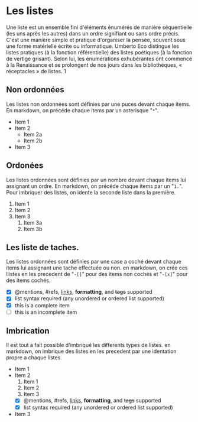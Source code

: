 # Les listes

Une liste est un ensemble fini d'éléments énumérés de manière séquentielle (les uns après les autres) dans un ordre signifiant ou sans ordre précis. C'est une manière simple et pratique d'organiser la pensée, souvent sous une forme matérielle écrite ou informatique. Umberto Eco distingue les listes pratiques (à la fonction référentielle) des listes poétiques (à la fonction de vertige grisant). Selon lui, les énumérations exhubérantes ont commencé à la Renaissance et se prolongent de nos jours dans les bibliothèques, « réceptacles » de listes. 1

## Non ordonnées

Les listes non ordonnées sont définies par une puces devant chaque items.
En markdown, on précéde chaque items par un asterisque "`*`".


* Item 1
* Item 2
  * Item 2a
  * Item 2b
* Item 3

## Ordonées

Les listes ordonnées sont définies par un nombre devant chaque items lui assignant un ordre.
En markdown, on précéde chaque items par un "`1.`".
Pour imbriquer des listes, on idente la seconde liste dans la première.  

1. Item 1
1. Item 2
1. Item 3
   1. Item 3a
   1. Item 3b

## Les liste de taches.

Les listes ordonnées sont définies par une case a coché devant chaque items lui assignant une tache effectuée ou non.
en markdown, on crée ces llistes en les precedent de "`-[]`" pour des items non cochés et "`-[x]`" pour des items cochés.

- [x] @mentions, #refs, [links](), **formatting**, and <del>tags</del> supported
- [x] list syntax required (any unordered or ordered list supported)
- [x] this is a complete item
- [ ] this is an incomplete item

## Imbrication

Il est tout a fait possible d'imbriqué les differents types de listes.
en markdown, on imbrique des listes en les precedent par une identation propre a chaque listes.

* Item 1
* Item 2
  1. Item 1
  1. Item 2
  1. Item 3
    - [x] @mentions, #refs, [links](), **formatting**, and <del>tags</del> supported
    - [x] list syntax required (any unordered or ordered list supported)
* Item 3
